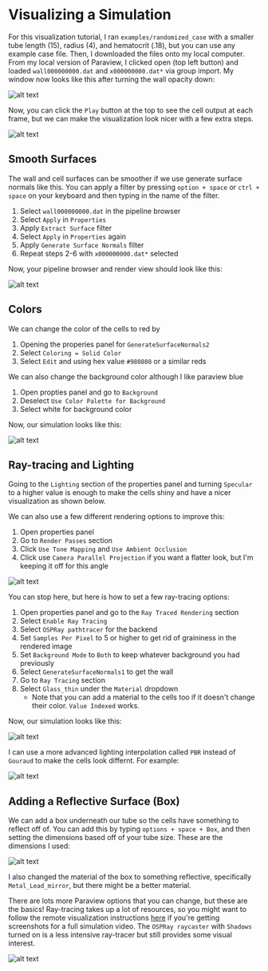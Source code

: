 # Visualizing a Simulation

For this visualization tutorial, I ran `examples/randomized_case` with a smaller tube length (15), radius (4), and hematocrit (.18), but you can use any example case file. Then, I downloaded the files onto my local computer. From my local version of Paraview, I clicked open (top left button) and loaded `wall000000000.dat` and `x000000000.dat*` via group import. My window now looks like this after turning the wall opacity down:

![alt text](image-6.png)

Now, you can click the `Play` button at the top to see the cell output at each frame, but we can make the visualization look nicer with a few extra steps.

![alt text](image-7.png)

## Smooth Surfaces

The wall and cell surfaces can be smoother if we use generate surface normals like this. You can apply a filter by pressing `option + space` or `ctrl + space` on your keyboard and then typing in the name of the filter.

1. Select `wall000000000.dat` in the pipeline browser
2. Select `Apply` in `Properties`
3. Apply `Extract Surface` filter
4. Select `Apply` in `Properties` again
5. Apply `Generate Surface Normals` filter
6. Repeat steps 2-6 with `x000000000.dat*` selected

Now, your pipeline browser and render view should look like this:

![alt text](image-8.png)

## Colors

We can change the color of the cells to red by 

1. Opening the properies panel for `GenerateSurfaceNormals2`
2. Select `Coloring = Solid Color`
3. Select `Edit` and using hex value `#980808` or a similar reds

We can also change the background color although I like paraview blue

1. Open propties panel and go to `Background`
2. Deselect `Use Color Palette for Background`
3. Select white for background color

Now, our simulation looks like this:

![alt text](image-9.png)

## Ray-tracing and Lighting

Going to the `Lighting` section of the properties panel and turning `Specular` to a higher value is enough to make the cells shiny and have a nicer visualization as shown below.

We can also use a few different rendering options to improve this:

1. Open properties panel
2. Go to `Render Passes` section
3. Click `Use Tone Mapping` and `Use Ambient Occlusion`
4. Click use `Camera Parallel Projection` if you want a flatter look, but I'm keeping it off for this angle

![alt text](image-11.png)

You can stop here, but here is how to set a few ray-tracing options:

1. Open properties panel and go to the `Ray Traced Rendering` section
2. Select `Enable Ray Tracing`
3. Select `OSPRay pathtracer` for the backend
4. Set `Samples Per Pixel` to 5 or higher to get rid of graininess in the rendered image
5. Set `Background Mode` to `Both` to keep whatever background you had previously
6. Select `GenerateSurfaceNormals1` to get the wall
7. Go to `Ray Tracing` section
8. Select `Glass_thin` under the `Material` dropdown
    * Note that you can add a material to the cells too if it doesn't change their color. `Value Indexed` works.

Now, our simulation looks like this:

![alt text](image-12.png)

I can use a more advanced lighting interpolation called `PBR` instead of `Gouraud` to make the cells look differnt. For example:

![alt text](image-13.png)

## Adding a Reflective Surface (Box)

We can add a box underneath our tube so the cells have something to reflect off of. You can add this by typing `options + space + Box`, and then setting the dimensions based off of your tube size. These are the dimensions I used:

![alt text](image-14.png)

I also changed the material of the box to something reflective, specifically `Metal_Lead_mirror`, but there might be a better material. 

There are lots more Paraview options that you can change, but these are the basics! Ray-tracing takes up a lot of resources, so you might want to follow the remote visualization instructions [here](https://github.com/comp-physics/Scientific-Visualization?tab=readme-ov-file) if you're getting screenshots for a full simulation video. The `OSPRay raycaster` with `Shadows` turned on is a less intensive ray-tracer but still provides some visual interest.

![alt text](image-15.png)
